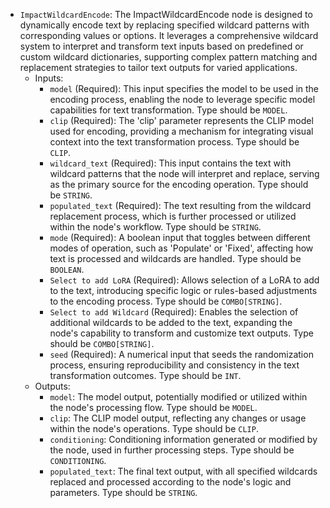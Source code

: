 - `ImpactWildcardEncode`: The ImpactWildcardEncode node is designed to dynamically encode text by replacing specified wildcard patterns with corresponding values or options. It leverages a comprehensive wildcard system to interpret and transform text inputs based on predefined or custom wildcard dictionaries, supporting complex pattern matching and replacement strategies to tailor text outputs for varied applications.
    - Inputs:
        - `model` (Required): This input specifies the model to be used in the encoding process, enabling the node to leverage specific model capabilities for text transformation. Type should be `MODEL`.
        - `clip` (Required): The 'clip' parameter represents the CLIP model used for encoding, providing a mechanism for integrating visual context into the text transformation process. Type should be `CLIP`.
        - `wildcard_text` (Required): This input contains the text with wildcard patterns that the node will interpret and replace, serving as the primary source for the encoding operation. Type should be `STRING`.
        - `populated_text` (Required): The text resulting from the wildcard replacement process, which is further processed or utilized within the node's workflow. Type should be `STRING`.
        - `mode` (Required): A boolean input that toggles between different modes of operation, such as 'Populate' or 'Fixed', affecting how text is processed and wildcards are handled. Type should be `BOOLEAN`.
        - `Select to add LoRA` (Required): Allows selection of a LoRA to add to the text, introducing specific logic or rules-based adjustments to the encoding process. Type should be `COMBO[STRING]`.
        - `Select to add Wildcard` (Required): Enables the selection of additional wildcards to be added to the text, expanding the node's capability to transform and customize text outputs. Type should be `COMBO[STRING]`.
        - `seed` (Required): A numerical input that seeds the randomization process, ensuring reproducibility and consistency in the text transformation outcomes. Type should be `INT`.
    - Outputs:
        - `model`: The model output, potentially modified or utilized within the node's processing flow. Type should be `MODEL`.
        - `clip`: The CLIP model output, reflecting any changes or usage within the node's operations. Type should be `CLIP`.
        - `conditioning`: Conditioning information generated or modified by the node, used in further processing steps. Type should be `CONDITIONING`.
        - `populated_text`: The final text output, with all specified wildcards replaced and processed according to the node's logic and parameters. Type should be `STRING`.
